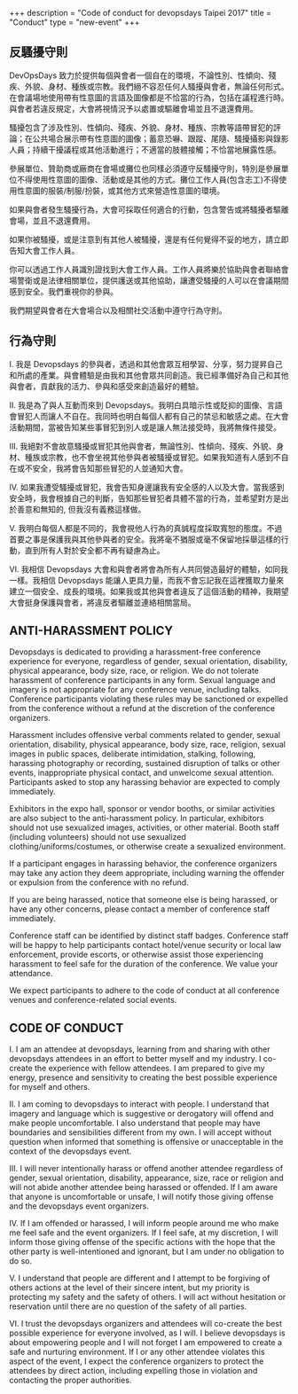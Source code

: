 +++
description = "Code of conduct for devopsdays Taipei 2017"
title = "Conduct"
type = "new-event"
+++
## 反騷擾守則

DevOpsDays 致力於提供每個與會者一個自在的環境，不論性別、性傾向、殘疾、外貌、身材、種族或宗教。我們絕不容忍任何人騷擾與會者，無論任何形式。在會議場地使用帶有性意圖的言語及圖像都是不恰當的行為，包括在議程進行時。與會者若違反規定，大會將視情況予以處置或驅離會場並且不退還費用。

騷擾包含了涉及性別、性傾向、殘疾、外貌、身材、種族、宗教等語帶冒犯的評論；在公共場合展示帶有性意圖的圖像；蓄意恐嚇、跟蹤、尾隨、騷擾攝影與錄影人員；持續干擾議程或其他活動進行；不適當的肢體接觸；不恰當地展露性感。

參展單位、贊助商或廠商在會場或攤位也同樣必須遵守反騷擾守則，特別是參展單位不得使用性意圖的圖像、活動或是其他的方式。攤位工作人員(包含志工)不得使用性意圖的服裝/制服/扮裝，或其他方式來營造性意圖的環境。

如果與會者發生騷擾行為，大會可採取任何適合的行動，包含警告或將騷擾者驅離會場，並且不退還費用。

如果你被騷擾，或是注意到有其他人被騷擾，還是有任何覺得不妥的地方，請立即告知大會工作人員。

你可以透過工作人員識別證找到大會工作人員。工作人員將樂於協助與會者聯絡會場警衛或是法律相關單位，提供護送或其他協助，讓遭受騷擾的人可以在會議期間感到安全。我們重視你的參與。

我們期望與會者在大會場合以及相關社交活動中遵守行為守則。


## 行為守則

I. 我是 Devopsdays 的參與者，透過和其他會眾互相學習、分享，努力提昇自己和所處的產業。與會體驗是由我和其他會眾共同創造。我已經準備好為自己和其他與會者，貢獻我的活力、參與和感受來創造最好的體驗。

II. 我是為了與人互動而來到 Devopsdays。我明白具暗示性或貶抑的圖像、言語會冒犯人而讓人不自在。我同時也明白每個人都有自己的禁忌和敏感之處。在大會活動期間，當被告知某些事冒犯到別人或是讓人無法接受時，我將無條件接受。

III. 我絕對不會故意騷擾或冒犯其他與會者，無論性別、性傾向、殘疾、外貌、身材、種族或宗教，也不會坐視其他參與者被騷擾或冒犯。如果我知道有人感到不自在或不安全，我將會告知那些冒犯的人並通知大會。

IV. 如果我遭受騷擾或冒犯，我會告知身邊讓我有安全感的人以及大會。當我感到安全時，我會根據自己的判斷，告知那些冒犯者具體不當的行為，並希望對方是出於善意和無知的, 但我沒有義務這樣做。

V. 我明白每個人都是不同的，我會視他人行為的真誠程度採取寬恕的態度。不過首要之事是保護我與其他參與者的安全。我將毫不猶服或毫不保留地採舉這樣的行動，直到所有人對於安全都不再有疑慮為止。

VI. 我相信 Devopsdays 大會和與會者將會為所有人共同營造最好的體驗，如同我一樣。我相信 Devopsdays 能讓人更具力量，而我不會忘記我在這裡獲取力量來建立一個安全、成長的環境。如果我或其他與會者違反了這個活動的精神，我期望大會挺身保護與會者，將違反者驅離並連絡相關當局。


## ANTI-HARASSMENT POLICY

Devopsdays is dedicated to providing a harassment-free conference experience for everyone, regardless of gender, sexual orientation, disability, physical appearance, body size, race, or religion. We do not tolerate harassment of conference participants in any form. Sexual language and imagery is not appropriate for any conference venue, including talks. Conference participants violating these rules may be sanctioned or expelled from the conference without a refund at the discretion of the conference organizers.

Harassment includes offensive verbal comments related to gender, sexual orientation, disability, physical appearance, body size, race, religion, sexual images in public spaces, deliberate intimidation, stalking, following, harassing photography or recording, sustained disruption of talks or other events, inappropriate physical contact, and unwelcome sexual attention. Participants asked to stop any harassing behavior are expected to comply immediately.

Exhibitors in the expo hall, sponsor or vendor booths, or similar activities are also subject to the anti-harassment policy. In particular, exhibitors should not use sexualized images, activities, or other material. Booth staff (including volunteers) should not use sexualized clothing/uniforms/costumes, or otherwise create a sexualized environment.

If a participant engages in harassing behavior, the conference organizers may take any action they deem appropriate, including warning the offender or expulsion from the conference with no refund.

If you are being harassed, notice that someone else is being harassed, or have any other concerns, please contact a member of conference staff immediately.

Conference staff can be identified by distinct staff badges. Conference staff will be happy to help participants contact hotel/venue security or local law enforcement, provide escorts, or otherwise assist those experiencing harassment to feel safe for the duration of the conference. We value your attendance.

We expect participants to adhere to the code of conduct at all conference venues and conference-related social events.

## CODE OF CONDUCT

I. I am an attendee at devopsdays, learning from and sharing with other devopsdays attendees in an effort to better myself and my industry. I co-create the experience with fellow attendees. I am prepared to give my energy, presence and sensitivity to creating the best possible experience for myself and others.

II. I am coming to devopsdays to interact with people. I understand that imagery and language which is suggestive or derogatory will offend and make people uncomfortable. I also understand that people may have boundaries and sensibilities different from my own. I will accept without question when informed that something is offensive or unacceptable in the context of the devopsdays event.

III. I will never intentionally harass or offend another attendee regardless of gender, sexual orientation, disability, appearance, size, race or religion and will not abide another attendee being harassed or offended. If I am aware that anyone is uncomfortable or unsafe, I will notify those giving offense and the devopsdays event organizers.

IV. If I am offended or harassed, I will inform people around me who make me feel safe and the event organizers. If I feel safe, at my discretion, I will inform those giving offense of the specific actions with the hope that the other party is well-intentioned and ignorant, but I am under no obligation to do so.

V. I understand that people are different and I attempt to be forgiving of others actions at the level of their sincere intent, but my priority is protecting my safety and the safety of others. I will act without hesitation or reservation until there are no question of the safety of all parties.

VI. I trust the devopsdays organizers and attendees will co-create the best possible experience for everyone involved, as I will. I believe devopsdays is about empowering people and I will not forget I am empowered to create a safe and nurturing environment. If I or any other attendee violates this aspect of the event, I expect the conference organizers to protect the attendees by direct action, including expelling those in violation and contacting the proper authorities.
